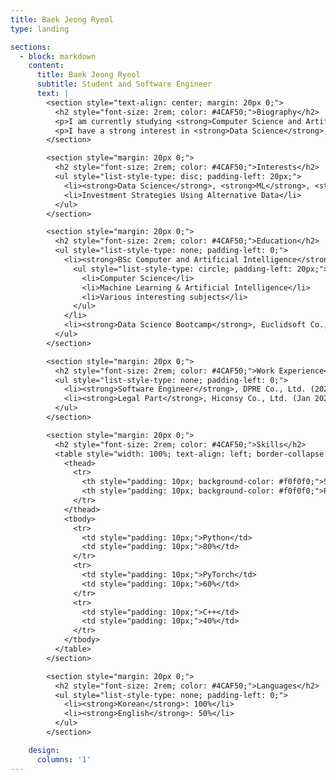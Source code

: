 ```yaml
---
title: Baek Jeong Ryeol
type: landing

sections:
  - block: markdown
    content:
      title: Baek Jeong Ryeol
      subtitle: Student and Software Engineer
      text: |
        <section style="text-align: center; margin: 20px 0;">
          <h2 style="font-size: 2rem; color: #4CAF50;">Biography</h2>
          <p>I am currently studying <strong>Computer Science and Artificial Intelligence</strong> at <strong>Jeonbuk National University</strong> and working at <strong>DPRE Co., Ltd.</strong>.</p>
          <p>I have a strong interest in <strong>Data Science</strong>, <strong>Machine Learning</strong>, and <strong>Artificial Intelligence</strong>, as well as investment strategies using alternative data.</p>
        </section>

        <section style="margin: 20px 0;">
          <h2 style="font-size: 2rem; color: #4CAF50;">Interests</h2>
          <ul style="list-style-type: disc; padding-left: 20px;">
            <li><strong>Data Science</strong>, <strong>ML</strong>, <strong>AI</strong></li>
            <li>Investment Strategies Using Alternative Data</li>
          </ul>
        </section>

        <section style="margin: 20px 0;">
          <h2 style="font-size: 2rem; color: #4CAF50;">Education</h2>
          <ul style="list-style-type: none; padding-left: 0;">
            <li><strong>BSc Computer and Artificial Intelligence</strong>, Jeonbuk National University (2020 - Present)
              <ul style="list-style-type: circle; padding-left: 20px;">
                <li>Computer Science</li>
                <li>Machine Learning & Artificial Intelligence</li>
                <li>Various interesting subjects</li>
              </ul>
            </li>
            <li><strong>Data Science Bootcamp</strong>, Euclidsoft Co., Ltd. (Aug 2022 - Jan 2023)</li>
          </ul>
        </section>

        <section style="margin: 20px 0;">
          <h2 style="font-size: 2rem; color: #4CAF50;">Work Experience</h2>
          <ul style="list-style-type: none; padding-left: 0;">
            <li><strong>Software Engineer</strong>, DPRE Co., Ltd. (2024 - Present)</li>
            <li><strong>Legal Part</strong>, Hiconsy Co., Ltd. (Jan 2020 - Mar 2021)</li>
          </ul>
        </section>

        <section style="margin: 20px 0;">
          <h2 style="font-size: 2rem; color: #4CAF50;">Skills</h2>
          <table style="width: 100%; text-align: left; border-collapse: collapse;">
            <thead>
              <tr>
                <th style="padding: 10px; background-color: #f0f0f0;">Skill</th>
                <th style="padding: 10px; background-color: #f0f0f0;">Proficiency</th>
              </tr>
            </thead>
            <tbody>
              <tr>
                <td style="padding: 10px;">Python</td>
                <td style="padding: 10px;">80%</td>
              </tr>
              <tr>
                <td style="padding: 10px;">PyTorch</td>
                <td style="padding: 10px;">60%</td>
              </tr>
              <tr>
                <td style="padding: 10px;">C++</td>
                <td style="padding: 10px;">40%</td>
              </tr>
            </tbody>
          </table>
        </section>

        <section style="margin: 20px 0;">
          <h2 style="font-size: 2rem; color: #4CAF50;">Languages</h2>
          <ul style="list-style-type: none; padding-left: 0;">
            <li><strong>Korean</strong>: 100%</li>
            <li><strong>English</strong>: 50%</li>
          </ul>
        </section>

    design:
      columns: '1'
---
```

